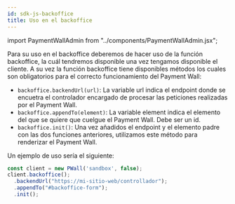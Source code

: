 ```yaml
---
id: sdk-js-backoffice
title: Uso en el backoffice
---
```


import PaymentWallAdmin from "../components/PaymentWallAdmin.jsx";

Para su uso en el backoffice deberemos de hacer uso de la función backoffice, la cuál tendremos disponible una vez tengamos disponible el cliente. A su vez la función backoffice tiene disponibles métodos los cuales son obligatorios para el correcto funcionamiento del Payment Wall:

- `backoffice.backendUrl(url)`: La variable url indica el endpoint donde se encuetra el controlador encargado de procesar las peticiones realizadas por el Payment Wall.
- `backoffice.appendTo(element)`: La variable element indica el elemento del que se quiere que cuelgue el Payment Wall. Debe ser un id.
- `backoffice.init()`: Una vez añadidos el endpoint y el elemento padre con las dos funciones anteriores, utilizamos este método para renderizar el Payment Wall.

Un ejemplo de uso sería el siguiente:

```js
const client = new PWall('sandbox', false);
client.backoffice();
  .backendUrl("https://mi-sitio-web/controllador");
  .appendTo("#backoffice-form");
  .init();
```

